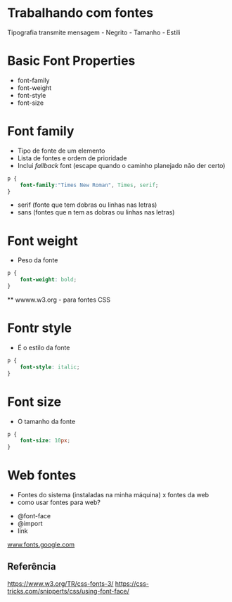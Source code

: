 # Trabalhando com fontes

Tipografia transmite mensagem
    - Negrito
    - Tamanho
    - Estili


# Basic Font Properties

- font-family
- font-weight
- font-style
- font-size

# Font family

* Tipo de fonte de um elemento
* Lista de fontes e ordem de prioridade
* Inclui *fallback* font (escape quando o caminho planejado não der certo)

```css
p {
    font-family:"Times New Roman", Times, serif;
}
```
 - serif (fonte que tem dobras ou linhas nas letras)
 - sans (fontes que n tem as dobras ou linhas nas letras)

 # Font weight

* Peso da fonte
```css
p {
    font-weight: bold;
}
```
** wwww.w3.org - para fontes CSS

# Fontr style

* É o estilo da fonte

```css
p {
    font-style: italic;
}
```

# Font size

* O tamanho da fonte

```css
p {
    font-size: 10px;
}
```

# Web fontes

- Fontes do sistema (instaladas na minha máquina) x fontes da web
- como usar fontes para web?

 * @font-face
 * @import
 * link

 www.fonts.google.com

## Referência

https://www.w3.org/TR/css-fonts-3/
https://css-tricks.com/snipperts/css/using-font-face/



